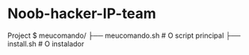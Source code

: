 # Noob-hacker-IP-team
Project
$ meucomando/
├── meucomando.sh  # O script principal
├── install.sh     # O instalador
